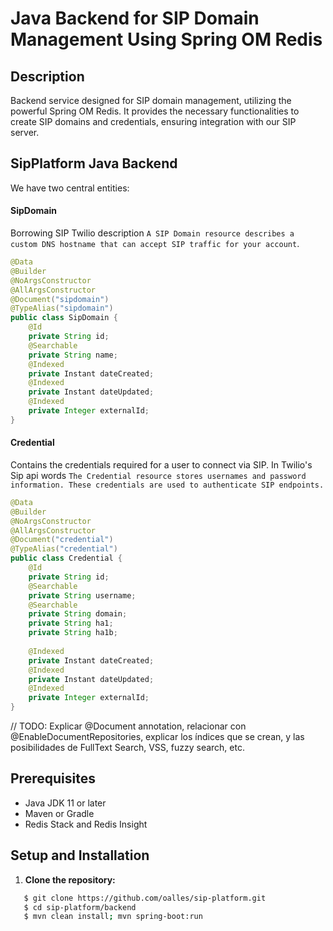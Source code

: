 # Java Backend for SIP Domain Management Using Spring OM Redis

## Description

Backend service designed for SIP domain management, utilizing the powerful Spring OM Redis. 
It provides the necessary functionalities to create SIP domains and credentials, ensuring integration with our SIP server.

## SipPlatform Java Backend
We have two central entities:

#### SipDomain
Borrowing SIP Twilio description `A SIP Domain resource describes a custom DNS hostname that can accept SIP traffic for your account`.

```java
@Data
@Builder
@NoArgsConstructor
@AllArgsConstructor
@Document("sipdomain")
@TypeAlias("sipdomain")
public class SipDomain {
    @Id
    private String id;
    @Searchable
    private String name;
    @Indexed
    private Instant dateCreated;
    @Indexed
    private Instant dateUpdated;
    @Indexed
    private Integer externalId;
}
```

#### Credential
Contains the credentials required for a user to connect via SIP. In Twilio's Sip api words
`The Credential resource stores usernames and password information. These credentials are used to authenticate SIP endpoints.`

```java
@Data
@Builder
@NoArgsConstructor
@AllArgsConstructor
@Document("credential")
@TypeAlias("credential")
public class Credential {
    @Id
    private String id;
    @Searchable
    private String username;
    @Searchable
    private String domain;
    private String ha1;
    private String ha1b;
    
    @Indexed
    private Instant dateCreated;
    @Indexed
    private Instant dateUpdated;
    @Indexed
    private Integer externalId;
}
```

// TODO: Explicar @Document annotation, relacionar con @EnableDocumentRepositories, explicar los índices que se crean, y las posibilidades de FullText Search, VSS, fuzzy search, etc.

## Prerequisites

- Java JDK 11 or later
- Maven or Gradle
- Redis Stack and Redis Insight

## Setup and Installation

1. **Clone the repository:**

```bash
   $ git clone https://github.com/oalles/sip-platform.git
   $ cd sip-platform/backend
   $ mvn clean install; mvn spring-boot:run
```
   